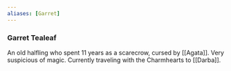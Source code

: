 ```yaml
---
aliases: [Garret]
---
```


### Garret Tealeaf

An old halfling who spent 11 years as a scarecrow, cursed by [[Agata]]. Very suspicious of magic. Currently traveling with the Charmhearts to [[Darba]]. 